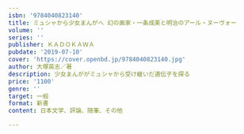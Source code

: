 ```yaml
---
isbn: '9784040823140'
title: ミュシャから少女まんがへ 幻の画家・一条成美と明治のアール・ヌーヴォー
volume: ''
series: ''
publisher: ＫＡＤＯＫＡＷＡ
pubdate: '2019-07-10'
cover: 'https://cover.openbd.jp/9784040823140.jpg'
author: 大塚英志／著
description: 少女まんががミュシャから受け継いだ遺伝子を探る
price: '1100'
genre: ''
target: 一般
format: 新書
content: 日本文学、評論、随筆、その他

---
```

